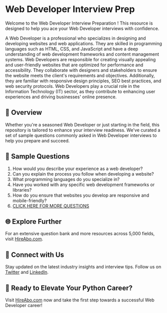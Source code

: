 # Web Developer Interview Prep

Welcome to the Web Developer Interview Preparation ! This resource is designed to help you ace your Web Developer interviews with confidence.

A Web Developer is a professional who specializes in designing and developing websites and web applications. They are skilled in programming languages such as HTML, CSS, and JavaScript and have a deep understanding of web development frameworks and content management systems. Web Developers are responsible for creating visually appealing and user-friendly websites that are optimized for performance and accessibility. They collaborate with designers and stakeholders to ensure the website meets the client's requirements and objectives. Additionally, they are familiar with responsive design principles, SEO best practices, and web security protocols. Web Developers play a crucial role in the Information Technology (IT) sector, as they contribute to enhancing user experiences and driving businesses' online presence.

## 🚀 Overview

Whether you're a seasoned Web Developer or just starting in the field, this repository is tailored to enhance your interview readiness. We've curated a set of sample questions commonly asked in Web Developer interviews to help you prepare and succeed.

## 📝 Sample Questions

1. How would you describe your experience as a web developer?
2. Can you explain the process you follow when developing a website?
3. What programming languages do you specialize in?
4. Have you worked with any specific web development frameworks or libraries?
5. How do you ensure that websites you develop are responsive and mobile-friendly?
6. [CLICK HERE FOR MORE QUESTIONS](https://hireabo.com/job/0_0_8/Web%20Developer)

## 🌐 Explore Further

For an extensive question bank and more resources across 5,000 fields, visit [HireAbo.com](https://www.hireabo.com).

## 📱 Connect with Us

Stay updated on the latest industry insights and interview tips. Follow us on [Twitter](https://twitter.com/hireabo) and [LinkedIn](https://www.linkedin.com/in/hire-abo-3609972a8/).

## 🚀 Ready to Elevate Your Python Career?

Visit [HireAbo.com](https://www.hireabo.com) now and take the first step towards a successful Web Developer career!